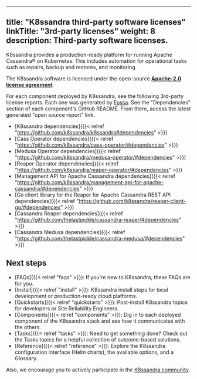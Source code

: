 
---
title: "K8ssandra third-party software licenses"
linkTitle: "3rd-party licenses"
weight: 8
description: Third-party software licenses.
---

K8ssandra provides a production-ready platform for running Apache Cassandra&reg; on Kubernetes. This includes automation for operational tasks such as repairs, backup and restores, and monitoring.

The K8ssandra software is licensed under the open-source [**Apache-2.0 license agreement**](https://github.com/k8ssandra/k8ssandra/blob/main/LICENSE).

For each component deployed by K8ssandra, see the following 3rd-party license reports. Each one was generated by [Fossa](https://fossa.com/). See the "Dependencies" section of each component's GitHub README. From there, access the latest generated "open source report" link.

* [K8ssandra dependencies]({{< relref "https://github.com/k8ssandra/k8ssandra#dependencies" >}}) 
* [Cass Operator dependencies]({{< relref "https://github.com/k8ssandra/cass-operator/#dependencies" >}})
* [Medusa Operator dependencies]({{< relref "https://github.com/k8ssandra/medusa-operator/#dependencies" >}})
* [Reaper Operator dependencies]({{< relref "https://github.com/k8ssandra/reaper-operator/#dependencies" >}})
* [Management API for Apache Cassandra dependencies]({{< relref "https://github.com/k8ssandra/management-api-for-apache-cassandra/#dependencies" >}})
* [Go client library for the Reaper for Apache Cassandra REST API dependencies]({{< relref "https://github.com/k8ssandra/reaper-client-go/#dependencies" >}})
* [Cassandra Reaper dependencies]({{< relref "https://github.com/thelastpickle/cassandra-reaper/#dependencies" >}})
* [Cassandra Medusa dependencies]({{< relref "https://github.com/thelastpickle/cassandra-medusa/#dependencies" >}})

## Next steps

* [FAQs]({{< relref "faqs" >}}): If you're new to K8ssandra, these FAQs are for you. 
* [Install]({{< relref "install" >}}): K8ssandra install steps for local development or production-ready cloud platforms.
* [Quickstarts]({{< relref "quickstarts" >}}): Post-install K8ssandra topics for developers or Site Reliability Engineers.
* [Components]({{< relref "components" >}}): Dig in to each deployed component of the K8ssandra stack and see how it communicates with the others.
* [Tasks]({{< relref "tasks" >}}): Need to get something done? Check out the Tasks topics for a helpful collection of outcome-based solutions.
* [Reference]({{< relref "reference" >}}): Explore the K8ssandra configuration interface (Helm charts), the available options, and a Glossary.

Also, we encourage you to actively participate in the [K8ssandra community](https://k8ssandra.io/community/).
